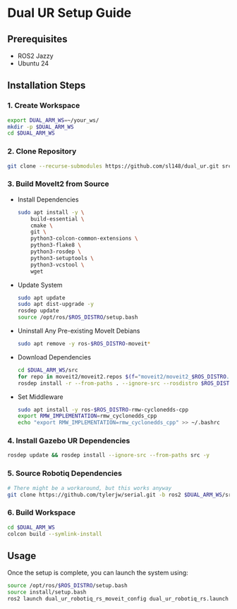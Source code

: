 # Dual UR Setup Guide

## Prerequisites
- ROS2 Jazzy
- Ubuntu 24

## Installation Steps

### 1. Create Workspace
```bash
export DUAL_ARM_WS=~/your_ws/
mkdir -p $DUAL_ARM_WS
cd $DUAL_ARM_WS
```

### 2. Clone Repository
```bash
git clone --recurse-submodules https://github.com/sl148/dual_ur.git src
```

### 3. Build MoveIt2 from Source

- Install Dependencies
    ```bash
    sudo apt install -y \
        build-essential \
        cmake \
        git \
        python3-colcon-common-extensions \
        python3-flake8 \
        python3-rosdep \
        python3-setuptools \
        python3-vcstool \
        wget
    ```

- Update System
    ```bash
    sudo apt update
    sudo apt dist-upgrade -y
    rosdep update
    source /opt/ros/$ROS_DISTRO/setup.bash
    ```

- Uninstall Any Pre-existing MoveIt Debians
    ```bash
    sudo apt remove -y ros-$ROS_DISTRO-moveit*
    ```

- Download Dependencies
    ```bash
    cd $DUAL_ARM_WS/src
    for repo in moveit2/moveit2.repos $(f="moveit2/moveit2_$ROS_DISTRO.repos"; test -r $f && echo $f); do vcs import < "$repo"; done
    rosdep install -r --from-paths . --ignore-src --rosdistro $ROS_DISTRO -y
    ```

- Set Middleware
    ```bash
    sudo apt install -y ros-$ROS_DISTRO-rmw-cyclonedds-cpp
    export RMW_IMPLEMENTATION=rmw_cyclonedds_cpp
    echo "export RMW_IMPLEMENTATION=rmw_cyclonedds_cpp" >> ~/.bashrc
    ```

### 4. Install Gazebo UR Dependencies
```bash
rosdep update && rosdep install --ignore-src --from-paths src -y
```

### 5. Source Robotiq Dependencies
```bash
# There might be a workaround, but this works anyway
git clone https://github.com/tylerjw/serial.git -b ros2 $DUAL_ARM_WS/src/ros2_robotiq_gripper/serial
```

### 6. Build Workspace
```bash
cd $DUAL_ARM_WS
colcon build --symlink-install
```

## Usage
Once the setup is complete, you can launch the system using:
```bash
source /opt/ros/$ROS_DISTRO/setup.bash
source install/setup.bash
ros2 launch dual_ur_robotiq_rs_moveit_config dual_ur_robotiq_rs.launch
```

